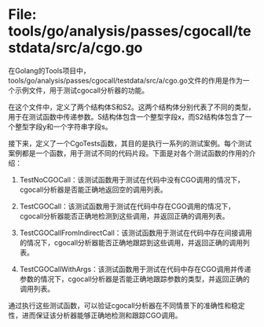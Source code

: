 # File: tools/go/analysis/passes/cgocall/testdata/src/a/cgo.go

在Golang的Tools项目中，tools/go/analysis/passes/cgocall/testdata/src/a/cgo.go文件的作用是作为一个示例文件，用于测试cgocall分析器的功能。

在这个文件中，定义了两个结构体S和S2。这两个结构体分别代表了不同的类型，用于在测试函数中传递参数。S结构体包含一个整型字段x，而S2结构体包含了一个整型字段y和一个字符串字段s。

接下来，定义了一个CgoTests函数，其目的是执行一系列的测试案例。每个测试案例都是一个函数，用于测试不同的代码片段。下面是对各个测试函数的作用的介绍：

1. TestNoCGOCall：该测试函数用于测试在代码中没有CGO调用的情况下，cgocall分析器是否能正确地返回空的调用列表。

2. TestCGOCall：该测试函数用于测试在代码中存在CGO调用的情况下，cgocall分析器能否正确地检测到这些调用，并返回正确的调用列表。

3. TestCGOCallFromIndirectCall：该测试函数用于测试在代码中存在间接调用的情况下，cgocall分析器能否正确地跟踪到这些调用，并返回正确的调用列表。

4. TestCGOCallWithArgs：该测试函数用于测试在代码中存在CGO调用并传递参数的情况下，cgocall分析器是否能正确地跟踪参数的类型，并返回正确的调用列表。

通过执行这些测试函数，可以验证cgocall分析器在不同情景下的准确性和稳定性，进而保证该分析器能够正确地检测和跟踪CGO调用。

